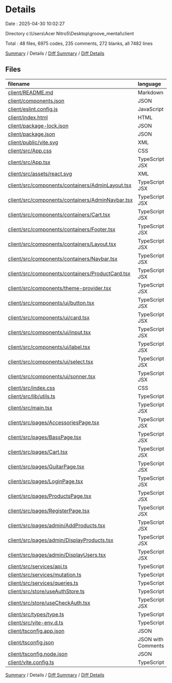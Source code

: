 # Details

Date : 2025-04-30 10:02:27

Directory c:\\Users\\Acer Nitro5\\Desktop\\groove_mental\\client

Total : 48 files,  6975 codes, 235 comments, 272 blanks, all 7482 lines

[Summary](results.md) / Details / [Diff Summary](diff.md) / [Diff Details](diff-details.md)

## Files
| filename | language | code | comment | blank | total |
| :--- | :--- | ---: | ---: | ---: | ---: |
| [client/README.md](/client/README.md) | Markdown | 45 | 0 | 10 | 55 |
| [client/components.json](/client/components.json) | JSON | 21 | 0 | 0 | 21 |
| [client/eslint.config.js](/client/eslint.config.js) | JavaScript | 10 | 18 | 1 | 29 |
| [client/index.html](/client/index.html) | HTML | 13 | 0 | 1 | 14 |
| [client/package-lock.json](/client/package-lock.json) | JSON | 5,003 | 0 | 1 | 5,004 |
| [client/package.json](/client/package.json) | JSON | 48 | 0 | 1 | 49 |
| [client/public/vite.svg](/client/public/vite.svg) | XML | 1 | 0 | 0 | 1 |
| [client/src/App.css](/client/src/App.css) | CSS | 37 | 0 | 6 | 43 |
| [client/src/App.tsx](/client/src/App.tsx) | TypeScript JSX | 35 | 0 | 3 | 38 |
| [client/src/assets/react.svg](/client/src/assets/react.svg) | XML | 1 | 0 | 0 | 1 |
| [client/src/components/containers/AdminLayout.tsx](/client/src/components/containers/AdminLayout.tsx) | TypeScript JSX | 16 | 0 | 3 | 19 |
| [client/src/components/containers/AdminNavbar.tsx](/client/src/components/containers/AdminNavbar.tsx) | TypeScript JSX | 44 | 4 | 11 | 59 |
| [client/src/components/containers/Cart.tsx](/client/src/components/containers/Cart.tsx) | TypeScript JSX | 4 | 0 | 2 | 6 |
| [client/src/components/containers/Footer.tsx](/client/src/components/containers/Footer.tsx) | TypeScript JSX | 8 | 0 | 2 | 10 |
| [client/src/components/containers/Layout.tsx](/client/src/components/containers/Layout.tsx) | TypeScript JSX | 15 | 0 | 3 | 18 |
| [client/src/components/containers/Navbar.tsx](/client/src/components/containers/Navbar.tsx) | TypeScript JSX | 56 | 4 | 11 | 71 |
| [client/src/components/containers/ProductCard.tsx](/client/src/components/containers/ProductCard.tsx) | TypeScript JSX | 59 | 0 | 4 | 63 |
| [client/src/components/theme-provider.tsx](/client/src/components/theme-provider.tsx) | TypeScript JSX | 57 | 0 | 17 | 74 |
| [client/src/components/ui/button.tsx](/client/src/components/ui/button.tsx) | TypeScript JSX | 54 | 0 | 6 | 60 |
| [client/src/components/ui/card.tsx](/client/src/components/ui/card.tsx) | TypeScript JSX | 83 | 0 | 10 | 93 |
| [client/src/components/ui/input.tsx](/client/src/components/ui/input.tsx) | TypeScript JSX | 18 | 0 | 4 | 22 |
| [client/src/components/ui/label.tsx](/client/src/components/ui/label.tsx) | TypeScript JSX | 19 | 0 | 4 | 23 |
| [client/src/components/ui/select.tsx](/client/src/components/ui/select.tsx) | TypeScript JSX | 171 | 0 | 13 | 184 |
| [client/src/components/ui/sonner.tsx](/client/src/components/ui/sonner.tsx) | TypeScript JSX | 20 | 0 | 4 | 24 |
| [client/src/index.css](/client/src/index.css) | CSS | 188 | 0 | 10 | 198 |
| [client/src/lib/utils.ts](/client/src/lib/utils.ts) | TypeScript | 5 | 0 | 2 | 7 |
| [client/src/main.tsx](/client/src/main.tsx) | TypeScript JSX | 24 | 0 | 3 | 27 |
| [client/src/pages/AccessoriesPage.tsx](/client/src/pages/AccessoriesPage.tsx) | TypeScript JSX | 77 | 5 | 11 | 93 |
| [client/src/pages/BassPage.tsx](/client/src/pages/BassPage.tsx) | TypeScript JSX | 77 | 32 | 16 | 125 |
| [client/src/pages/Cart.tsx](/client/src/pages/Cart.tsx) | TypeScript JSX | 55 | 55 | 15 | 125 |
| [client/src/pages/GuitarPage.tsx](/client/src/pages/GuitarPage.tsx) | TypeScript JSX | 77 | 5 | 11 | 93 |
| [client/src/pages/LoginPage.tsx](/client/src/pages/LoginPage.tsx) | TypeScript JSX | 82 | 1 | 8 | 91 |
| [client/src/pages/ProductsPage.tsx](/client/src/pages/ProductsPage.tsx) | TypeScript JSX | 28 | 0 | 5 | 33 |
| [client/src/pages/RegisterPage.tsx](/client/src/pages/RegisterPage.tsx) | TypeScript JSX | 92 | 1 | 5 | 98 |
| [client/src/pages/admin/AddProducts.tsx](/client/src/pages/admin/AddProducts.tsx) | TypeScript JSX | 110 | 84 | 14 | 208 |
| [client/src/pages/admin/DisplayProducts.tsx](/client/src/pages/admin/DisplayProducts.tsx) | TypeScript JSX | 49 | 1 | 5 | 55 |
| [client/src/pages/admin/DisplayUsers.tsx](/client/src/pages/admin/DisplayUsers.tsx) | TypeScript JSX | 40 | 0 | 5 | 45 |
| [client/src/services/api.ts](/client/src/services/api.ts) | TypeScript | 53 | 4 | 14 | 71 |
| [client/src/services/mutation.ts](/client/src/services/mutation.ts) | TypeScript | 36 | 0 | 5 | 41 |
| [client/src/services/queries.ts](/client/src/services/queries.ts) | TypeScript | 26 | 0 | 5 | 31 |
| [client/src/store/useAuthStore.ts](/client/src/store/useAuthStore.ts) | TypeScript | 17 | 1 | 4 | 22 |
| [client/src/store/useCheckAuth.tsx](/client/src/store/useCheckAuth.tsx) | TypeScript JSX | 25 | 1 | 5 | 31 |
| [client/src/types/type.ts](/client/src/types/type.ts) | TypeScript | 16 | 0 | 3 | 19 |
| [client/src/vite-env.d.ts](/client/src/vite-env.d.ts) | TypeScript | 0 | 1 | 1 | 2 |
| [client/tsconfig.app.json](/client/tsconfig.app.json) | JSON | 20 | 9 | 3 | 32 |
| [client/tsconfig.json](/client/tsconfig.json) | JSON with Comments | 10 | 4 | 0 | 14 |
| [client/tsconfig.node.json](/client/tsconfig.node.json) | JSON | 18 | 4 | 3 | 25 |
| [client/vite.config.ts](/client/vite.config.ts) | TypeScript | 12 | 1 | 2 | 15 |

[Summary](results.md) / Details / [Diff Summary](diff.md) / [Diff Details](diff-details.md)